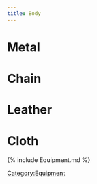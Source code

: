 ```yaml
---
title: Body
---
```


# Metal

# Chain

# Leather

# Cloth

{% include Equipment.md %}

[Category:Equipment](Category:Equipment "wikilink")